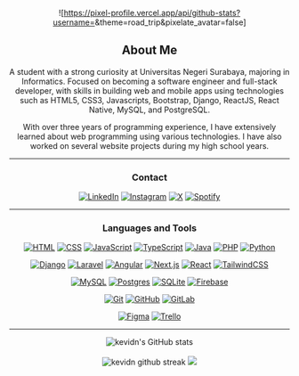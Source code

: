 <div align="center">
  
![https://pixel-profile.vercel.app/api/github-stats?username=<kevidn>&theme=road_trip&pixelate_avatar=false]

## About Me
A student with a strong curiosity at Universitas Negeri Surabaya, majoring in Informatics. Focused on becoming a software engineer and full-stack developer, with skills in building web and mobile apps using technologies such as HTML5, CSS3, Javascripts, Bootstrap, Django, ReactJS, React Native, MySQL, and PostgreSQL.

With over three years of programming experience, I have extensively learned about web programming using various technologies. I have also worked on several website projects during my high school years.

-------------------

### Contact
[<a href="https://www.linkedin.com/in/kevin-dzaky-hendratama/">![LinkedIn](https://img.shields.io/badge/Linkedin-%230077B5.svg?logo=linkedin&logoColor=white)</a>](#)
[<a href="https://www.instagram.com/kevindzd/">![Instagram](https://img.shields.io/badge/Instagram-%23E4405F.svg?logo=Instagram&logoColor=white)</a>](#)
[<a href="https://twitter.com/Keviniest/">![X](https://img.shields.io/badge/X-%23000000.svg?logo=X&logoColor=white)</a>](#)
[<a href="https://open.spotify.com/user/31l5hlovv4eo3l6yvw7qva6ku52m?si=a944640c743b4e7e">![Spotify](https://img.shields.io/badge/Spotify-1ED760?logo=spotify&logoColor=white)</a>](#)

-------------------

### Languages and Tools  

[![HTML](https://img.shields.io/badge/HTML-%23E34F26.svg?logo=html5&logoColor=white)](#) [![CSS](https://img.shields.io/badge/CSS-1572B6?logo=css3&logoColor=fff)](#) [![JavaScript](https://img.shields.io/badge/JavaScript-F7DF1E?logo=javascript&logoColor=000)](#) [![TypeScript](https://img.shields.io/badge/TypeScript-3178C6?logo=typescript&logoColor=fff)](#)
 [![Java](https://img.shields.io/badge/Java-%23ED8B00.svg?logo=openjdk&logoColor=white)](#)
[![PHP](https://img.shields.io/badge/php-%23777BB4.svg?&logo=php&logoColor=white)](#) [![Python](https://img.shields.io/badge/Python-3776AB?logo=python&logoColor=fff)](#)

[![Django](https://img.shields.io/badge/Django-%23092E20.svg?logo=django&logoColor=white)](#) [![Laravel](https://img.shields.io/badge/Laravel-%23FF2D20.svg?logo=laravel&logoColor=white)](#) [![Angular](https://img.shields.io/badge/Angular-red?logo=angular&logoColor=white)](#) [![Next.js](https://img.shields.io/badge/Next.js-black?logo=next.js&logoColor=white)](#) [![React](https://img.shields.io/badge/React-%2320232a.svg?logo=react&logoColor=%2361DAFB)](#)
[![TailwindCSS](https://img.shields.io/badge/Tailwind%20CSS-%2338B2AC.svg?logo=tailwind-css&logoColor=white)](#)

[![MySQL](https://img.shields.io/badge/MySQL-4479A1?logo=mysql&logoColor=fff)](#) [![Postgres](https://img.shields.io/badge/Postgres-%23316192.svg?logo=postgresql&logoColor=white)](#)
[![SQLite](https://img.shields.io/badge/SQLite-%2307405e.svg?logo=sqlite&logoColor=white)](#) [![Firebase](https://img.shields.io/badge/Firebase-039BE5?logo=Firebase&logoColor=white)](#) 

[![Git](https://img.shields.io/badge/Git-F05032?logo=git&logoColor=fff)](#) [![GitHub](https://img.shields.io/badge/GitHub-%23121011.svg?logo=github&logoColor=white)](#)
[![GitLab](https://img.shields.io/badge/GitLab-FC6D26?logo=gitlab&logoColor=fff)](#)

[![Figma](https://img.shields.io/badge/Figma-F24E1E?logo=figma&logoColor=white)](#) [![Trello](https://img.shields.io/badge/Trello-0052CC?logo=trello&logoColor=fff)](#)
  
-------------------
  
![kevidn's GitHub stats](https://github-readme-stats.vercel.app/api?username=kevidn&show_icons=true&theme=radical) <br><br>
![kevidn github streak](https://github-readme-streak-stats.herokuapp.com/?user=kevidn&theme=radical&include_all_commits=true&count_private=true)
![](https://github-trophies.vercel.app/?username=kevidn&rank=S,AAA)
